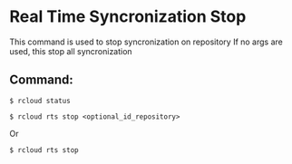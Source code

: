 # Real Time Syncronization Stop
This command is used to stop syncronization on repository
If no args are used, this stop all syncronization

## Command:
`$ rcloud status`

`$ rcloud rts stop <optional_id_repository>`

Or

`$ rcloud rts stop`